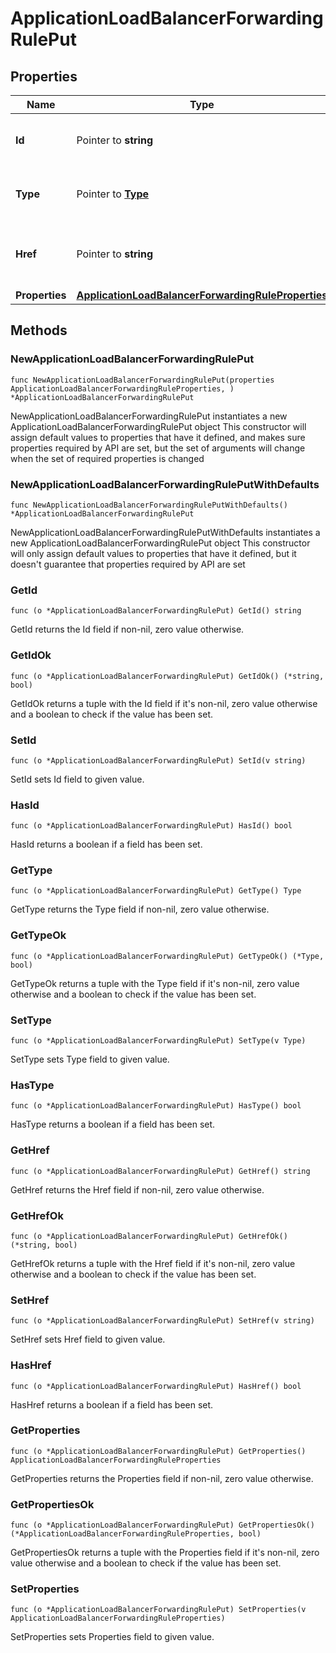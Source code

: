 # ApplicationLoadBalancerForwardingRulePut

## Properties

|Name | Type | Description | Notes|
|------------ | ------------- | ------------- | -------------|
|**Id** | Pointer to **string** | The resource&#39;s unique identifier. | [optional] [readonly] |
|**Type** | Pointer to [**Type**](Type.md) | The type of object that has been created. | [optional] |
|**Href** | Pointer to **string** | The URL to the object representation (absolute path). | [optional] [readonly] |
|**Properties** | [**ApplicationLoadBalancerForwardingRuleProperties**](ApplicationLoadBalancerForwardingRuleProperties.md) |  | |

## Methods

### NewApplicationLoadBalancerForwardingRulePut

`func NewApplicationLoadBalancerForwardingRulePut(properties ApplicationLoadBalancerForwardingRuleProperties, ) *ApplicationLoadBalancerForwardingRulePut`

NewApplicationLoadBalancerForwardingRulePut instantiates a new ApplicationLoadBalancerForwardingRulePut object
This constructor will assign default values to properties that have it defined,
and makes sure properties required by API are set, but the set of arguments
will change when the set of required properties is changed

### NewApplicationLoadBalancerForwardingRulePutWithDefaults

`func NewApplicationLoadBalancerForwardingRulePutWithDefaults() *ApplicationLoadBalancerForwardingRulePut`

NewApplicationLoadBalancerForwardingRulePutWithDefaults instantiates a new ApplicationLoadBalancerForwardingRulePut object
This constructor will only assign default values to properties that have it defined,
but it doesn't guarantee that properties required by API are set

### GetId

`func (o *ApplicationLoadBalancerForwardingRulePut) GetId() string`

GetId returns the Id field if non-nil, zero value otherwise.

### GetIdOk

`func (o *ApplicationLoadBalancerForwardingRulePut) GetIdOk() (*string, bool)`

GetIdOk returns a tuple with the Id field if it's non-nil, zero value otherwise
and a boolean to check if the value has been set.

### SetId

`func (o *ApplicationLoadBalancerForwardingRulePut) SetId(v string)`

SetId sets Id field to given value.

### HasId

`func (o *ApplicationLoadBalancerForwardingRulePut) HasId() bool`

HasId returns a boolean if a field has been set.

### GetType

`func (o *ApplicationLoadBalancerForwardingRulePut) GetType() Type`

GetType returns the Type field if non-nil, zero value otherwise.

### GetTypeOk

`func (o *ApplicationLoadBalancerForwardingRulePut) GetTypeOk() (*Type, bool)`

GetTypeOk returns a tuple with the Type field if it's non-nil, zero value otherwise
and a boolean to check if the value has been set.

### SetType

`func (o *ApplicationLoadBalancerForwardingRulePut) SetType(v Type)`

SetType sets Type field to given value.

### HasType

`func (o *ApplicationLoadBalancerForwardingRulePut) HasType() bool`

HasType returns a boolean if a field has been set.

### GetHref

`func (o *ApplicationLoadBalancerForwardingRulePut) GetHref() string`

GetHref returns the Href field if non-nil, zero value otherwise.

### GetHrefOk

`func (o *ApplicationLoadBalancerForwardingRulePut) GetHrefOk() (*string, bool)`

GetHrefOk returns a tuple with the Href field if it's non-nil, zero value otherwise
and a boolean to check if the value has been set.

### SetHref

`func (o *ApplicationLoadBalancerForwardingRulePut) SetHref(v string)`

SetHref sets Href field to given value.

### HasHref

`func (o *ApplicationLoadBalancerForwardingRulePut) HasHref() bool`

HasHref returns a boolean if a field has been set.

### GetProperties

`func (o *ApplicationLoadBalancerForwardingRulePut) GetProperties() ApplicationLoadBalancerForwardingRuleProperties`

GetProperties returns the Properties field if non-nil, zero value otherwise.

### GetPropertiesOk

`func (o *ApplicationLoadBalancerForwardingRulePut) GetPropertiesOk() (*ApplicationLoadBalancerForwardingRuleProperties, bool)`

GetPropertiesOk returns a tuple with the Properties field if it's non-nil, zero value otherwise
and a boolean to check if the value has been set.

### SetProperties

`func (o *ApplicationLoadBalancerForwardingRulePut) SetProperties(v ApplicationLoadBalancerForwardingRuleProperties)`

SetProperties sets Properties field to given value.




